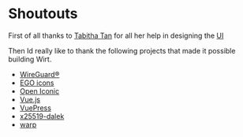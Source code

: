 # Shoutouts

First of all thanks to [Tabitha Tan](https://tabithatxc.com) for all her help in designing the [UI](https://wirt.network)

Then Id really like to thank the following projects that made it possible building Wirt.

- [WireGuard®](https://wireguard.com)
- [EGO icons](https://tympanus.net/codrops/2017/05/26/freebie-ego-illustrations/)
- [Open Iconic](https://useiconic.com/open)
- [Vue.js](https://vuejs.org/)
- [VuePress](https://vuepress.vuejs.org/)
- [x25519-dalek](https://github.com/dalek-cryptography/x25519-dalek)
- [warp](https://github.com/seanmonstar/warp)
